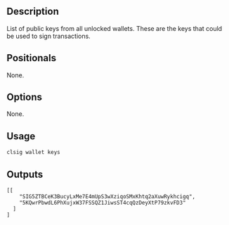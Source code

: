 ## Description

List of public keys from all unlocked wallets. These are the keys that could be used to sign transactions.

## Positionals
None.
## Options
None.
## Usage


```sh
clsig wallet keys
```

## Outputs


```console
[[
    "SIG5ZTBCeK3BucyLxMe7E4mUpS3wXziqoSMxKhtq2aXuwRykhcigq",
    "5KQwrPbwdL6PhXujxW37FSSQZ1JiwsST4cqQzDeyXtP79zkvFD3"
  ]
]
```
